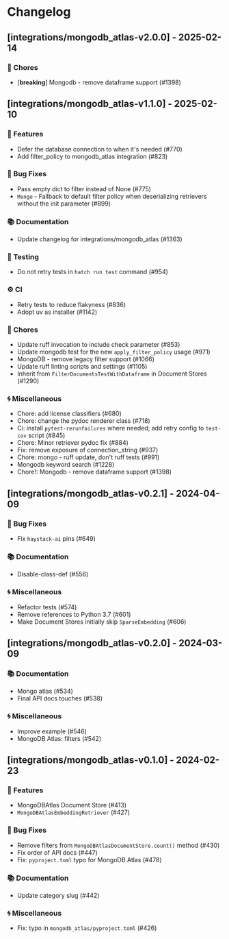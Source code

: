 # Changelog

## [integrations/mongodb_atlas-v2.0.0] - 2025-02-14

### 🧹 Chores

- [**breaking**] Mongodb - remove dataframe support (#1398)

## [integrations/mongodb_atlas-v1.1.0] - 2025-02-10

### 🚀 Features

- Defer the database connection to when it's needed (#770)
- Add filter_policy to mongodb_atlas integration (#823)

### 🐛 Bug Fixes

- Pass empty dict to filter instead of None (#775)
- `Mongo` - Fallback to default filter policy when deserializing retrievers without the init parameter (#899)

### 📚 Documentation

- Update changelog for integrations/mongodb_atlas (#1363)

### 🧪 Testing

- Do not retry tests in `hatch run test` command (#954)

### ⚙️ CI

- Retry tests to reduce flakyness (#836)
- Adopt uv as installer (#1142)

### 🧹 Chores

- Update ruff invocation to include check parameter (#853)
- Update mongodb test for the new `apply_filter_policy` usage (#971)
- MongoDB - remove legacy filter support (#1066)
- Update ruff linting scripts and settings (#1105)
- Inherit from `FilterDocumentsTestWithDataframe` in Document Stores (#1290)

### 🌀 Miscellaneous

- Chore: add license classifiers (#680)
- Chore: change the pydoc renderer class (#718)
- Ci: install `pytest-rerunfailures` where needed; add retry config to `test-cov` script (#845)
- Chore: Minor retriever pydoc fix (#884)
- Fix: remove exposure of connection_string (#937)
- Chore: mongo - ruff update, don't ruff tests (#991)
- Mongodb keyword search (#1228)
- Chore!: Mongodb - remove dataframe support (#1398)

## [integrations/mongodb_atlas-v0.2.1] - 2024-04-09

### 🐛 Bug Fixes

- Fix `haystack-ai` pins (#649)

### 📚 Documentation

- Disable-class-def (#556)

### 🌀 Miscellaneous

- Refactor tests (#574)
- Remove references to Python 3.7 (#601)
- Make Document Stores initially skip `SparseEmbedding` (#606)

## [integrations/mongodb_atlas-v0.2.0] - 2024-03-09

### 📚 Documentation

- Mongo atlas (#534)
- Final API docs touches (#538)

### 🌀 Miscellaneous

- Improve example (#546)
- MongoDB Atlas: filters (#542)

## [integrations/mongodb_atlas-v0.1.0] - 2024-02-23

### 🚀 Features

- MongoDBAtlas Document Store (#413)
- `MongoDBAtlasEmbeddingRetriever` (#427)

### 🐛 Bug Fixes

- Remove filters from `MongoDBAtlasDocumentStore.count()` method (#430)
- Fix order of API docs (#447)
- Fix: `pyproject.toml` typo for MongoDB Atlas (#478)

### 📚 Documentation

- Update category slug (#442)

### 🌀 Miscellaneous

- Fix: typo in `mongodb_atlas/pyproject.toml` (#426)

<!-- generated by git-cliff -->
